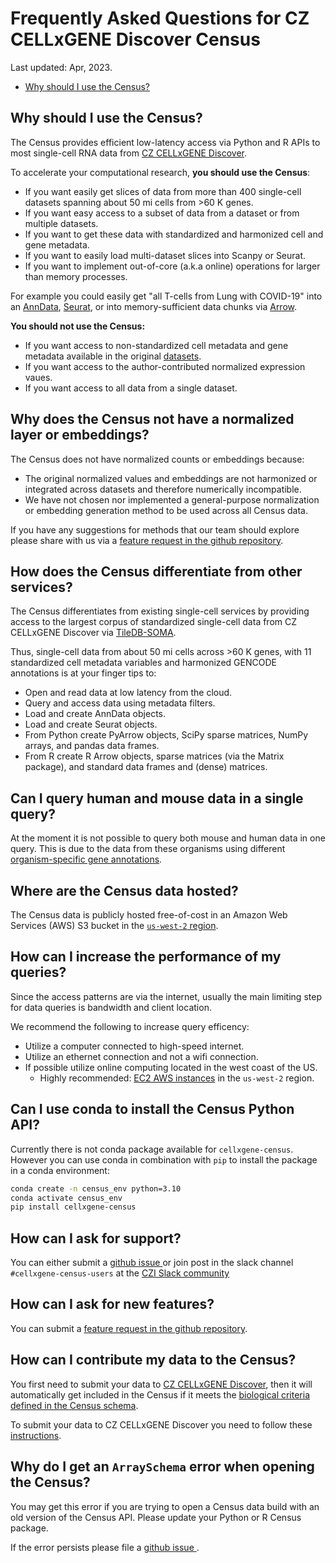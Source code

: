 # Frequently Asked Questions for CZ CELLxGENE Discover Census

Last updated: Apr, 2023.

- [Why should I use the Census?](#Why-should-I-use-the-Census)

## Why should I use the Census?

The Census provides efficient low-latency access via Python and R APIs to most single-cell RNA data from [CZ CELLxGENE Discover](https://cellxgene.cziscience.com/). 

To accelerate your computational research, **you should use the Census**:

- If you want easily get slices of data from more than 400 single-cell datasets spanning about 50 mi cells from >60 K genes.
- If you want easy access to a subset of data from a dataset or from multiple datasets.
- If you want to get these data with standardized and harmonized cell and gene metadata.
- If you want to easily load multi-dataset slices into Scanpy or Seurat.
- If you want to implement out-of-core (a.k.a online) operations for larger than  memory processes.


For example you could easily get "all T-cells from Lung with COVID-19" into an [AnnData](https://anndata.readthedocs.io/en/latest/), [Seurat](https://satijalab.org/seurat/), or into memory-sufficient data chunks via [Arrow](https://arrow.apache.org/). 


**You should not use the Census:**

- If you want access to non-standardized cell metadata and gene metadata available in the original [datasets](https://cellxgene.cziscience.com/datasets).
- If you want access to the author-contributed normalized expression vaues.
- If you want access to all data from a single dataset.

## Why does the Census not have a normalized layer or embeddings?

The Census does not have normalized counts or embeddings because:

- The original normalized values and embeddings are not harmonized or integrated across datasets and therefore numerically incompatible.
- We have not chosen nor implemented a general-purpose normalization or embedding generation method to be used across all Census data.

If you have any suggestions for methods that our team should explore please share with us via a [feature request in the github repository](https://github.com/chanzuckerberg/cellxgene-census/issues/new?assignees=&labels=user+request&template=feature-request.md&title=).

## How does the Census differentiate from other services?

The Census differentiates from existing single-cell services by providing access to the largest corpus of standardized single-cell data from CZ CELLxGENE Discover via [TileDB-SOMA](https://github.com/single-cell-data/TileDB-SOMA/issues/new/choose). 

Thus, single-cell data from about 50 mi cells across >60 K genes, with 11 standardized cell metadata variables and harmonized GENCODE annotations is at your finger tips to:

- Open and read data at low latency from the cloud.
- Query and access data using metadata filters.
- Load and create AnnData objects.
- Load and create Seurat objects.
- From Python create PyArrow objects, SciPy sparse matrices, NumPy arrays, and pandas data frames.
- From R create R Arrow objects, sparse matrices (via the Matrix package), and standard data frames and (dense) matrices.


## Can I query human and mouse data in a single query?

At the moment it is not possible to query both mouse and human data in one query. This is due to the data from these organisms using different [organism-specific gene annotations](https://github.com/chanzuckerberg/single-cell-curation/blob/main/schema/3.0.0/schema.md#required-gene-annotations).

## Where are the Census data hosted?

The Census data is publicly hosted free-of-cost in an Amazon Web Services (AWS) S3 bucket in the [`us-west-2` region](https://docs.aws.amazon.com/AWSEC2/latest/UserGuide/using-regions-availability-zones.html#concepts-available-regions).

## How can I increase the performance of my queries?

Since the access patterns are via the internet, usually the main limiting step for data queries is bandwidth and client location.

We recommend the following to increase query efficency: 

- Utilize a computer connected to high-speed internet.
- Utilize an ethernet connection and not a wifi connection.
- If possible utilize online computing located in the west coast of the US.
   - Highly recommended: [EC2 AWS instances](https://aws.amazon.com/ec2/) in the `us-west-2` region.

## Can I use conda to install the Census Python API?

Currently there is not conda package available for `cellxgene-census`. However you can use conda in combination with `pip` to install the package in a conda environment:

```bash
conda create -n census_env python=3.10
conda activate census_env
pip install cellxgene-census
```

## How can I ask for support?

You can either submit a [github issue ](https://github.com/chanzuckerberg/cellxgene-census/issues/new/choose)or join post in the slack channel `#cellxgene-census-users` at the [CZI Slack community](https://cziscience.slack.com/join/shared_invite/zt-czl1kp2v-sgGpY4RxO3bPYmFg2XlbZA#/shared-invite/email)

## How can I ask for new features?

You can submit a [feature request in the github repository](https://github.com/chanzuckerberg/cellxgene-census/issues/new?assignees=&labels=user+request&template=feature-request.md&title=).

## How can I contribute my data to the Census?

You first need to submit your data to [CZ CELLxGENE Discover](https://cellxgene.cziscience.com/), then it will automatically get included in the Census if it meets the [biological criteria defined in the Census schema](https://github.com/chanzuckerberg/cellxgene-census/blob/main/docs/cellxgene_census_schema.md#data-included). 

To submit your data to CZ CELLxGENE Discover you need to follow these [instructions](https://cellxgene.cziscience.com/docs/032__Contribute%20and%20Publish%20Data). 

## Why do I get an `ArraySchema` error when opening the Census?

You may get this error if you are trying to open a Census data build with an old version of the Census API. Please update your Python or R Census package.

If the error persists please file a [github issue ](https://github.com/chanzuckerberg/cellxgene-census/issues/new/choose).

